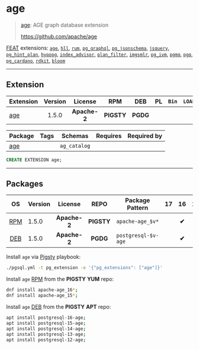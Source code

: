 # age


> [age](https://github.com/apache/age): AGE graph database extension
>
> https://github.com/apache/age





[FEAT](/feat) extensions: [`age`](/age), [`hll`](/hll), [`rum`](/rum), [`pg_graphql`](/pg_graphql), [`pg_jsonschema`](/pg_jsonschema), [`jsquery`](/jsquery), [`pg_hint_plan`](/pg_hint_plan), [`hypopg`](/hypopg), [`index_advisor`](/index_advisor), [`plan_filter`](/plan_filter), [`imgsmlr`](/imgsmlr), [`pg_ivm`](/pg_ivm), [`pgmq`](/pgmq), [`pgq`](/pgq), [`pg_cardano`](/pg_cardano), [`rdkit`](/rdkit), [`bloom`](/bloom)


-------
## Extension


| Extension | Version | License | RPM | DEB | PL | `Bin` | `LOAD` | `DYLIB` | `DDL` | `TRUST` | `RELOC` |
|-----------|:-------:|:-------:|:---:|:---:|:--:|:-----:|:------:|:-------:|:-----:|:-------:|:-------:|
| [age](https://github.com/apache/age) | 1.5.0 | **<span class="tccyan">Apache-2</span>** | **<span class="tcwarn">PIGSTY</span>** | **<span class="tccyan">PGDG</span>** |  |  |  | <span class="tcblue">✔</span> | <span class="tcblue">✔</span> | <span class="tcwarn">✘</span> | <span class="tcwarn">✘</span> |



| Package | Tags | Schemas | Requires | Required by |
|---------|------|---------|----------|-------------|
| [age](/age) |  | `ag_catalog` |  |  |





```sql
CREATE EXTENSION age;
```

-----------


## Packages


| OS | Version | License | REPO | Package Pattern | 17 | 16 | 15 | 14 | 13 | 12 | Dependency |
|:--:|---------|:-------:|:----:|-----------------|:--:|:--:|:--:|:--:|:--:|:--:|------------|
| [RPM](/rpm) | 1.5.0 | **<span class="tccyan">Apache-2</span>** | **<span class="tcwarn">PIGSTY</span>** | `apache-age_$v*` |  | **<span class="tcwarn">✔</span>** | **<span class="tcwarn">✔</span>** |  |  |  |  |
| [DEB](/deb) | 1.5.0 | **<span class="tccyan">Apache-2</span>** | **<span class="tccyan">PGDG</span>** | `postgresql-$v-age` |  | **<span class="tcwarn">✔</span>** | **<span class="tcwarn">✔</span>** |  |  |  |  |



Install `age` via [Pigsty](https://pigsty.cc/docs/pgext/usage/install/) playbook:

```bash
./pgsql.yml -t pg_extension -e '{"pg_extensions": ["age"]}'
```


Install `age` [RPM](/rpm) from the **<span class="tcwarn">PIGSTY</span>** **YUM** repo:

```bash
dnf install apache-age_16*;
dnf install apache-age_15*;
```


Install `age` [DEB](/deb) from the **<span class="tcwarn">PIGSTY</span>** **APT** repo:

```bash
apt install postgresql-16-age;
apt install postgresql-15-age;
apt install postgresql-14-age;
apt install postgresql-13-age;
apt install postgresql-12-age;
```







